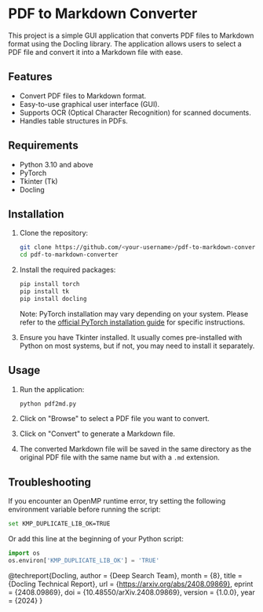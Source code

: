 # PDF to Markdown Converter

This project is a simple GUI application that converts PDF files to Markdown format using the Docling library. The application allows users to select a PDF file and convert it into a Markdown file with ease.

## Features

- Convert PDF files to Markdown format.
- Easy-to-use graphical user interface (GUI).
- Supports OCR (Optical Character Recognition) for scanned documents.
- Handles table structures in PDFs.

## Requirements

- Python 3.10 and above
- PyTorch
- Tkinter (Tk)
- Docling

## Installation

1. Clone the repository:

   ```bash
   git clone https://github.com/<your-username>/pdf-to-markdown-converter.git
   cd pdf-to-markdown-converter
   ```

2. Install the required packages:

   ```bash
   pip install torch
   pip install tk
   pip install docling
   ```

   Note: PyTorch installation may vary depending on your system. Please refer to the [official PyTorch installation guide](https://pytorch.org/get-started/locally/) for specific instructions.

3. Ensure you have Tkinter installed. It usually comes pre-installed with Python on most systems, but if not, you may need to install it separately.

## Usage

1. Run the application:

   ```bash
   python pdf2md.py
   ```

2. Click on "Browse" to select a PDF file you want to convert.

3. Click on "Convert" to generate a Markdown file.

4. The converted Markdown file will be saved in the same directory as the original PDF file with the same name but with a `.md` extension.

## Troubleshooting

If you encounter an OpenMP runtime error, try setting the following environment variable before running the script:

```bash
set KMP_DUPLICATE_LIB_OK=TRUE
```

Or add this line at the beginning of your Python script:

```python
import os
os.environ['KMP_DUPLICATE_LIB_OK'] = 'TRUE'
```

@techreport{Docling,
  author = {Deep Search Team},
  month = {8},
  title = {Docling Technical Report},
  url = {https://arxiv.org/abs/2408.09869},
  eprint = {2408.09869},
  doi = {10.48550/arXiv.2408.09869},
  version = {1.0.0},
  year = {2024}
}
